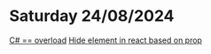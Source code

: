 # Saturday 24/08/2024

[C# == overload](https://stackoverflow.com/questions/25461585/operator-overloading-equals)
[Hide element in react based on prop](https://www.reddit.com/r/react/comments/12m3uwu/comment/jg95r8p/?utm_source=share&utm_medium=web3x&utm_name=web3xcss&utm_term=1&utm_content=share_button)

